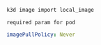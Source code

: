 ```bash
k3d image import local_image
```

`required param for pod`

```yaml
imagePullPolicy: Never
```
